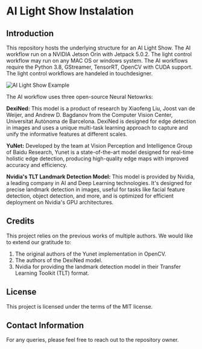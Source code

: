 # AI Light Show Instalation

## Introduction

This repository hosts the underlying structure for an AI Light Show. The AI workflow run on a NVIDIA Jetson Orin with Jetpack 5.0.2. The light control workflow may run on any MAC OS or windows system. The AI workflows require the Python 3.8, GStreamer, TensorRT, OpenCV with CUDA support. The light control workflows are handeled in touchdesigner.

![AI Light Show Example](example.gif)

The AI workflow uses three open-source Neural Netowrks:

**DexiNed:** This model is a product of research by Xiaofeng Liu, Joost van de Weijer, and Andrew D. Bagdanov from the Computer Vision Center, Universitat Autònoma de Barcelona. DexiNed is designed for edge detection in images and uses a unique multi-task learning approach to capture and unify the informative features at different scales.

**YuNet:** Developed by the team at Vision Perception and Intelligence Group of Baidu Research, Yunet is a state-of-the-art model designed for real-time holistic edge detection, producing high-quality edge maps with improved accuracy and efficiency.

**Nvidia's TLT Landmark Detection Model:** This model is provided by Nvidia, a leading company in AI and Deep Learning technologies. It's designed for precise landmark detection in images, useful for tasks like facial feature detection, object detection, and more, and is optimized for efficient deployment on Nvidia's GPU architectures.

## Credits

This project relies on the previous works of multiple authors. We would like to extend our gratitude to:

1. The original authors of the Yunet implementation in OpenCV.
2. The authors of the DexiNed model.
3. Nvidia for providing the landmark detection model in their Transfer Learning Toolkit (TLT) format.

## License

This project is licensed under the terms of the MIT license.

## Contact Information

For any queries, please feel free to reach out to the repository owner.
